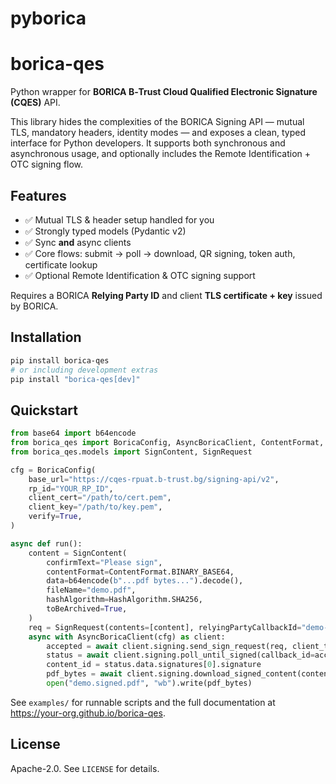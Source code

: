 # pyborica

# borica-qes

Python wrapper for **BORICA B‑Trust Cloud Qualified Electronic Signature (CQES)** API.

This library hides the complexities of the BORICA Signing API — mutual TLS, mandatory headers, identity modes — and exposes a clean, typed interface for Python developers. It supports both synchronous and asynchronous usage, and optionally includes the Remote Identification + OTC signing flow.

## Features

- ✅ Mutual TLS & header setup handled for you
- ✅ Strongly typed models (Pydantic v2)
- ✅ Sync **and** async clients
- ✅ Core flows: submit → poll → download, QR signing, token auth, certificate lookup
- ✅ Optional Remote Identification & OTC signing support

Requires a BORICA **Relying Party ID** and client **TLS certificate + key** issued by BORICA.

## Installation

```bash
pip install borica-qes
# or including development extras
pip install "borica-qes[dev]"
```

## Quickstart

```python
from base64 import b64encode
from borica_qes import BoricaConfig, AsyncBoricaClient, ContentFormat, HashAlgorithm
from borica_qes.models import SignContent, SignRequest

cfg = BoricaConfig(
    base_url="https://cqes-rpuat.b-trust.bg/signing-api/v2",
    rp_id="YOUR_RP_ID",
    client_cert="/path/to/cert.pem",
    client_key="/path/to/key.pem",
    verify=True,
)

async def run():
    content = SignContent(
        confirmText="Please sign",
        contentFormat=ContentFormat.BINARY_BASE64,
        data=b64encode(b"...pdf bytes...").decode(),
        fileName="demo.pdf",
        hashAlgorithm=HashAlgorithm.SHA256,
        toBeArchived=True,
    )
    req = SignRequest(contents=[content], relyingPartyCallbackId="demo-1")
    async with AsyncBoricaClient(cfg) as client:
        accepted = await client.signing.send_sign_request(req, client_token="TOKEN_OR_PROFILE_OTP_OR_PERSONAL_ID")
        status = await client.signing.poll_until_signed(callback_id=accepted.data.callbackId)
        content_id = status.data.signatures[0].signature
        pdf_bytes = await client.signing.download_signed_content(content_id)
        open("demo.signed.pdf", "wb").write(pdf_bytes)

```

See `examples/` for runnable scripts and the full documentation at https://your-org.github.io/borica-qes.

## License

Apache-2.0. See `LICENSE` for details.
